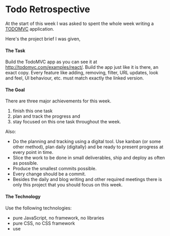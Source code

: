 # Todo Retrospective

At the start of this week I was asked to spent the whole week writing a [TODOMVC](http://todomvc.com/examples/react/) application.

Here's the project brief I was given,
#### The Task
Build the TodoMVC app as you can see it at http://todomvc.com/examples/react/. Build the app just like it is there, an exact copy. Every feature like adding, removing, filter, URL updates, look and feel, UI behaviour, etc. must match exactly the linked version.

#### The Goal
There are three major achievements for this week.
1. finish this one task
2. plan and track the progress and
3. stay focused on this one task throughout the week.

Also:
+ Do the planning and tracking using a digital tool. Use kanban (or some other method), plan daily (digitally) and be ready to present progress at every point in time.
+ Slice the work to be done in small deliverables, ship and deploy as often as possible.
+ Produce the smallest commits possible.
+ Every change should be a commit.
+ Besides the daily and blog writing and other required meetings there is only this project that you should focus on this week.

#### The Technology
Use the following technologies:
- pure JavaScript, no framework, no libraries
- pure CSS, no CSS framework
- use <script type=module> to load pure JavaScript modules, don't bundle anything
- use ES6 modules no transpiling of any modern JavaScript feature, use what the latest browsers like Chrome provide
- deploy straight from github repo, e.g. using https://rawgit.com/ or straight from github

## How much I got done

#### Tasks from the TodoMVC [app-spec](https://github.com/tastejs/todomvc/blob/master/app-spec.md#functionality)

+ [x] When there are no todos, `#main` and `#footer` should be hidden.
+ [x] New todos are entered in the input at the top of the app.
+ [x] The input element should be focused when the page is loaded, preferably by using the `autofocus` input attribute.
+ [x] Pressing Enter creates the todo, appends it to the todo list, and clears the input. Make sure to `.trim()` the input and then check that it's not empty before creating a new todo.
+ [x] Clicking the checkbox marks the todo as complete by updating its `completed` value and toggling the class `completed` on its parent `<li>`
+ [x] Displays the number of active todos in a pluralized form.
+ [x] Make sure the number is wrapped by a `<strong>` tag.
+ [x] Also make sure to pluralize the `item` word correctly: `0 items`, `1 item`, `2 items`. Example: **2** items left
+ [x] Hovering over the todo shows the remove button (`.destroy`)
+ [x] Your app should dynamically persist the todos to localStorage.
+ [x] If the framework has capabilities for persisting data (e.g. Backbone.sync), use that. Otherwise, use vanilla localStorage.
+ [x] If possible, use the keys `id`, `title`, `completed` for each item.
+ [x] Make sure to use this format for the localStorage name: `todos-[framework]`.

### What I didn't get done
+ [ ] This checkbox toggles all the todos to the same state as itself.
+ [ ] Make sure to clear the checked state after the "Clear completed" button is clicked.
+ [ ] The "Mark all as complete" checkbox should also be updated when single todo items are checked/unchecked. Eg. When all the todos are checked it should also get checked.
+ [ ] Double-clicking the `<label>` activates editing mode, by toggling the `.editing` class on its `<li>`
+ [ ] When editing mode is activated it will hide the other controls and bring forward an input that contains the todo title, which should be focused (`.focus()`).
+ [ ] The edit should be saved on both blur and enter, and the `editing` class should be removed. Make sure to `.trim()` the input and then check that it's not empty.
+ [ ] If it's empty the todo should instead be destroyed. If escape is pressed during the edit, the edit state should be left and any changes be discarded.
+ [ ] Removes completed todos when clicked. Should be hidden when there are no completed todos.
+ [ ] The following routes should be implemented: `#/` (all - default), `#/active` and `#/completed` (`#!/` is also allowed).
+ [ ] When the route changes, the todo list should be filtered on a model level and the `selected` class on the filter links should be toggled.
+ [ ] When an item is updated while in a filtered state, it should be updated accordingly. E.g. if the filter is `Active` and the item is checked, it should be hidden.
+ [ ] Make sure the active filter is persisted on reload.


## What could have gone better

As the project was hosted on github and the turn around time from pushing to publishing could take a minute or two a lot of time was wasted on typos, and syntax errors that would normally be caught with a linter.

The comment log is at the bottom of the page and it shows how often, typos and commits made just to debug something where done.

Given how often this was going to happen I made the early decision to use todomvc's css, if I got the JavaScript side of the app done I could then remove the css and spend endless hours tweaking the style sheets in the browser until it worked again. Thankfully I never got that far.

Honestly, I would normally use a css processor and linter to reduce avoidable mistakes.   

### Goal 1: Finish the task
No, the task is not done... looking at the restrictions put in place, this was not meant to be unachievable.

### Goal 2: plan and track the progress
Could have been better, as  i frequently had to revisit code I wrote and change it due to errors and poor implementation practices... honestly I recon a user could write a script tag in the input and execute it. On the bright side progress was tracked :)

### Goal 3: stay focused on this one task throughout the week.
I only did a few other activities, they where worth the small amount of time they consumed.

## Commit log
Generate using
```bash
git log --reverse --pretty=format:"> %aD: %B" \
  | sed '/^$/d' \
  >> ../yabhoh/public/Agile/TodoRetrospective.md
```
> Mon, 15 Oct 2018 09:40:31 +0200: Initial commit
> Mon, 15 Oct 2018 09:46:27 +0200: Create CHANGELOG.md, add first two tasks
Maybe use github projects
> Mon, 15 Oct 2018 09:58:33 +0200: Create index.html
Add hello message
> Mon, 15 Oct 2018 10:02:04 +0200: Update README.md with link to spec sheet
> Mon, 15 Oct 2018 10:41:13 +0200: Added functionality spec to CHANGELOG.md
> Mon, 15 Oct 2018 10:46:42 +0200: Add title tag to index.html
> Mon, 15 Oct 2018 10:47:30 +0200: Create app.css
> Mon, 15 Oct 2018 10:48:28 +0200: Create app.js
> Mon, 15 Oct 2018 10:50:01 +0200: Add css link to index.html
> Mon, 15 Oct 2018 12:19:38 +0200: Added script tag to index.html
> Mon, 15 Oct 2018 12:22:39 +0200: Added a function to app.js
> Mon, 15 Oct 2018 13:36:52 +0200: Added import statement to index.html
> Mon, 15 Oct 2018 13:39:48 +0200: Update app.js, export a module
> Mon, 15 Oct 2018 13:40:57 +0200: Update app.js
> Mon, 15 Oct 2018 13:44:53 +0200: Add code execution
> Mon, 15 Oct 2018 13:48:32 +0200: Update index.html
> Mon, 15 Oct 2018 13:52:09 +0200: no browser support for default exports
> Mon, 15 Oct 2018 13:57:06 +0200: Name function in app.js
> Mon, 15 Oct 2018 13:57:35 +0200: Update index.html
> Mon, 15 Oct 2018 13:59:21 +0200: Scoped import statement
> Mon, 15 Oct 2018 14:04:10 +0200: Removing import statement due to cache
> Mon, 15 Oct 2018 14:23:32 +0200: Added package.json
> Mon, 15 Oct 2018 14:31:38 +0200: Added todomvc css assets
> Mon, 15 Oct 2018 14:33:25 +0200: Copied todomvc css to css directory
> Mon, 15 Oct 2018 15:28:18 +0200: Added sudo-code
> Mon, 15 Oct 2018 15:28:50 +0200: Added lock file
> Mon, 15 Oct 2018 15:45:01 +0200: Add id attribute to section tag
It's good practice
> Mon, 15 Oct 2018 15:50:31 +0200: Added hello message
> Mon, 15 Oct 2018 15:50:41 +0200: Merge branch 'master' of https://github.com/MarcMcIntosh/todos
> Mon, 15 Oct 2018 16:00:28 +0200: Don't use innerHTML
> Mon, 15 Oct 2018 16:33:36 +0200: Added heading 'component'
> Mon, 15 Oct 2018 16:36:11 +0200: Fixed error with adding textNodes
> Mon, 15 Oct 2018 16:38:10 +0200: Fixed error with creatingNodes
> Mon, 15 Oct 2018 16:41:43 +0200: Fixed error with creatingNodes
> Tue, 16 Oct 2018 11:16:58 +0200: Added the code from index.html to js/app.js
> Tue, 16 Oct 2018 11:17:36 +0200: Sourced js/app.js
> Tue, 16 Oct 2018 11:29:38 +0200: Fix naming issue: rename header to h1
> Tue, 16 Oct 2018 11:31:22 +0200: Remove section tag
> Tue, 16 Oct 2018 11:55:24 +0200: Moved pseudo code from app.js to relivant files
> Tue, 16 Oct 2018 11:57:27 +0200: Removed pseudo code from app.js
> Tue, 16 Oct 2018 12:43:22 +0200: Added one file for each view componenet
> Tue, 16 Oct 2018 12:43:47 +0200: Moved header view component to file and imported
> Tue, 16 Oct 2018 12:49:37 +0200: Trying to fix issues with resloving files.
> Tue, 16 Oct 2018 16:58:49 +0200: Added footer, before it's required data?
> Wed, 17 Oct 2018 09:37:17 +0200: ticked of some tasks
> Wed, 17 Oct 2018 11:36:03 +0200: Added store functionality
> Wed, 17 Oct 2018 13:43:12 +0200: Added localStorage wrapper
> Wed, 17 Oct 2018 13:59:14 +0200: Added some veri logic
> Wed, 17 Oct 2018 14:03:46 +0200: Passing store methods to partial-views
> Wed, 17 Oct 2018 14:05:42 +0200: Miising bracket)
> Wed, 17 Oct 2018 14:08:34 +0200: Miising lenght
> Wed, 17 Oct 2018 14:13:59 +0200: missing trialing js
> Wed, 17 Oct 2018 14:16:08 +0200: missing comma
> Wed, 17 Oct 2018 14:18:16 +0200: missing default export
> Wed, 17 Oct 2018 14:20:55 +0200: typos
> Wed, 17 Oct 2018 14:22:45 +0200: typos
> Wed, 17 Oct 2018 14:26:47 +0200: Debuggin
> Wed, 17 Oct 2018 14:36:00 +0200: Debuggin
> Wed, 17 Oct 2018 14:41:55 +0200: More debugging
> Wed, 17 Oct 2018 14:44:11 +0200: Using wrong id is setITem2
> Wed, 17 Oct 2018 15:09:10 +0200: Forgot to cal function
> Wed, 17 Oct 2018 15:10:47 +0200: Forgot to add storage length
> Wed, 17 Oct 2018 15:13:16 +0200: Forgot to missnamed numberOfTodos
> Wed, 17 Oct 2018 15:14:18 +0200: Missing spaces
> Thu, 18 Oct 2018 12:06:05 +0200: Added todo list item view
> Thu, 18 Oct 2018 12:06:40 +0200: Added the main todo list
> Thu, 18 Oct 2018 12:07:29 +0200: Added notes to store
> Thu, 18 Oct 2018 12:08:33 +0200: Fixed get all command, forgot to parse json.
> Thu, 18 Oct 2018 12:10:59 +0200: Exported todoList view, removed unsued param from ListItem
> Thu, 18 Oct 2018 12:14:52 +0200: Added list to app.js
> Thu, 18 Oct 2018 12:18:07 +0200: Error with exporting
> Thu, 18 Oct 2018 12:20:33 +0200: Removed uneeded store refrences
> Thu, 18 Oct 2018 12:22:27 +0200: Typo in import statment
> Thu, 18 Oct 2018 12:37:51 +0200: Rewrote getall to return an array
> Thu, 18 Oct 2018 12:39:05 +0200: Now use array from store.getAll()
> Thu, 18 Oct 2018 12:46:19 +0200: Refactored to use on storage key
> Thu, 18 Oct 2018 12:48:50 +0200: Counter in footer now used store.getAll
> Thu, 18 Oct 2018 12:50:12 +0200: App now uses store.getAll, to decide what to display
> Thu, 18 Oct 2018 12:58:27 +0200: Typoe importing store
> Thu, 18 Oct 2018 13:03:28 +0200: Forgot to parse todos
> Thu, 18 Oct 2018 13:32:53 +0200: Added and event listener to todolist
> Thu, 18 Oct 2018 13:34:53 +0200: added checked=completed to footer.js
> Thu, 18 Oct 2018 13:37:54 +0200: Debugging stoage listener
> Thu, 18 Oct 2018 13:41:06 +0200: Rename label to title
> Thu, 18 Oct 2018 13:47:02 +0200: Fixed check box
> Thu, 18 Oct 2018 13:56:35 +0200: store now emits storage events
> Thu, 18 Oct 2018 14:20:16 +0200: Now updates with storage
> Thu, 18 Oct 2018 14:23:08 +0200: replaced fullstop with comma
> Thu, 18 Oct 2018 14:24:25 +0200: forgot to add argument to function
> Thu, 18 Oct 2018 14:26:02 +0200: Miss named root in footer
> Thu, 18 Oct 2018 14:31:42 +0200: Storage can returning null handles in getAll
> Thu, 18 Oct 2018 14:37:26 +0200: Long variable names are a liabilty
> Thu, 18 Oct 2018 14:38:47 +0200: Long variable names are a liabilty
> Thu, 18 Oct 2018 14:41:54 +0200: Removed logging
> Thu, 18 Oct 2018 15:01:45 +0200: Refactoring and added a remove mothod
> Thu, 18 Oct 2018 15:08:35 +0200: More missnameing of values
> Thu, 18 Oct 2018 15:29:02 +0200: Added sorting by most recent to store
> Thu, 18 Oct 2018 15:36:22 +0200: body should update properly now
> Thu, 18 Oct 2018 15:41:55 +0200: Missing bracket
> Thu, 18 Oct 2018 15:43:44 +0200: Remove un-needed event listener
> Thu, 18 Oct 2018 15:50:46 +0200: Remove un-needed event listener
> Thu, 18 Oct 2018 16:39:55 +0200: removed listener from app as it would repeataldy append
> Thu, 18 Oct 2018 16:59:45 +0200: Fixing the dom append logic
> Thu, 18 Oct 2018 17:01:42 +0200: Removed duplicated function
> Thu, 18 Oct 2018 17:08:58 +0200: Remove child nodes before updating
> Thu, 18 Oct 2018 17:11:27 +0200: Added better logic to dom update
> Thu, 18 Oct 2018 17:13:10 +0200: Typo
> Thu, 18 Oct 2018 17:15:00 +0200: Added event listener back in
> Thu, 18 Oct 2018 17:29:45 +0200: Update CHANGLOG.md
> Thu, 18 Oct 2018 18:25:33 +0200: debugging dom
> Thu, 18 Oct 2018 18:29:17 +0200: debugging dom
> Fri, 19 Oct 2018 11:15:21 +0200: Typo in removeItem
> Fri, 19 Oct 2018 11:15:49 +0200: Added removeItem function to button
> Fri, 19 Oct 2018 11:32:12 +0200: Fixed typo in onClick
> Fri, 19 Oct 2018 11:36:20 +0200: converted onlick function to string
> Fri, 19 Oct 2018 11:46:54 +0200: moved the adding of onclick to app.js
> Fri, 19 Oct 2018 11:50:00 +0200: typos
> Fri, 19 Oct 2018 11:55:30 +0200: changed method to document method
> Fri, 19 Oct 2018 11:56:57 +0200: debuggging
> Fri, 19 Oct 2018 12:02:22 +0200: debuggging
> Fri, 19 Oct 2018 12:04:39 +0200: debuggging
> Fri, 19 Oct 2018 12:09:01 +0200: debuggging typos
> Fri, 19 Oct 2018 12:13:13 +0200: debuggging
> Fri, 19 Oct 2018 12:15:10 +0200: Typo changed destory to destroy
> Fri, 19 Oct 2018 12:19:40 +0200: Still not working?
> Fri, 19 Oct 2018 12:21:24 +0200: Still not working?
> Fri, 19 Oct 2018 12:25:02 +0200: moved removeItem function to buttion view
> Fri, 19 Oct 2018 12:28:08 +0200: onclick not being called
> Fri, 19 Oct 2018 12:31:55 +0200: added removeItem to window scope
> Fri, 19 Oct 2018 12:34:49 +0200: removeItem is in global scope
> Fri, 19 Oct 2018 12:39:22 +0200: change id to string
> Fri, 19 Oct 2018 14:07:48 +0200: Using event listeners for deletion method
> Fri, 19 Oct 2018 14:09:20 +0200: Missing closing bracket
> Fri, 19 Oct 2018 14:14:20 +0200: braces
> Fri, 19 Oct 2018 14:17:27 +0200: Missing closing brace in store
> Fri, 19 Oct 2018 14:20:03 +0200: for .. in now for .. of loop
> Fri, 19 Oct 2018 14:22:03 +0200: misspeled destroy
> Fri, 19 Oct 2018 14:30:36 +0200: Fixed sorting of todos
> Fri, 19 Oct 2018 14:55:09 +0200: Fixing input, to clear after entered text
> Fri, 19 Oct 2018 14:58:55 +0200: Fixing input interactivity
> Fri, 19 Oct 2018 15:08:00 +0200: renamed input.keyup to onkeyup
> Fri, 19 Oct 2018 15:11:22 +0200: Update CHANGLOG.md
> Fri, 19 Oct 2018 15:17:04 +0200: checkboxes and buttons use values rather than ids
> Fri, 19 Oct 2018 15:28:49 +0200: Added toggle completede method in store
> Fri, 19 Oct 2018 15:33:05 +0200: Added completed toggle event listener
> Fri, 19 Oct 2018 15:35:24 +0200: Fixing toggle
> Fri, 19 Oct 2018 15:38:47 +0200: Typos
> Fri, 19 Oct 2018 15:45:08 +0200: Debugging store
> Fri, 19 Oct 2018 15:47:40 +0200: for got to remove item ffrom array
> Fri, 19 Oct 2018 15:49:59 +0200: Removed console stamtenets
> Fri, 19 Oct 2018 15:51:59 +0200: Update CHANGLOG.md
